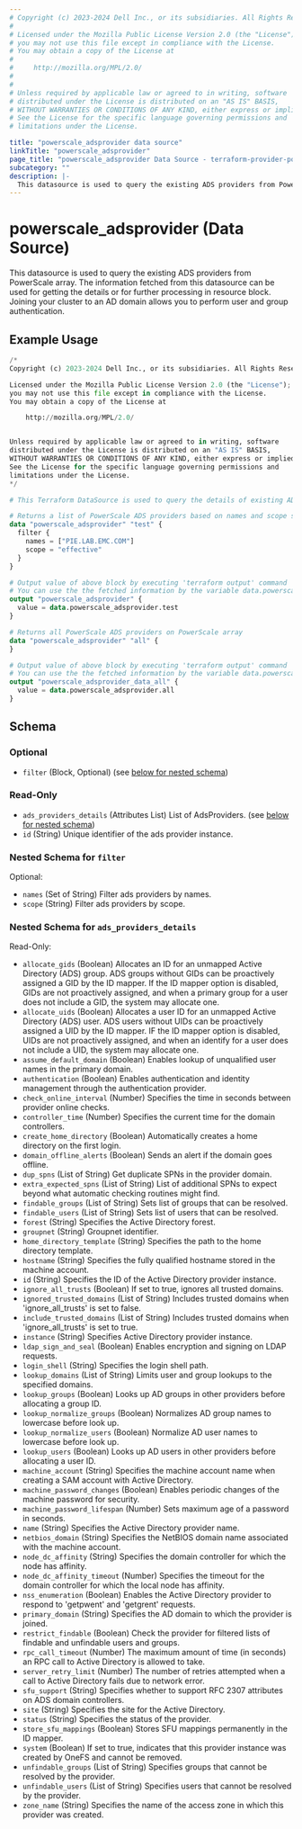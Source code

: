 ```yaml
---
# Copyright (c) 2023-2024 Dell Inc., or its subsidiaries. All Rights Reserved.
#
# Licensed under the Mozilla Public License Version 2.0 (the "License");
# you may not use this file except in compliance with the License.
# You may obtain a copy of the License at
#
#     http://mozilla.org/MPL/2.0/
#
#
# Unless required by applicable law or agreed to in writing, software
# distributed under the License is distributed on an "AS IS" BASIS,
# WITHOUT WARRANTIES OR CONDITIONS OF ANY KIND, either express or implied.
# See the License for the specific language governing permissions and
# limitations under the License.

title: "powerscale_adsprovider data source"
linkTitle: "powerscale_adsprovider"
page_title: "powerscale_adsprovider Data Source - terraform-provider-powerscale"
subcategory: ""
description: |-
  This datasource is used to query the existing ADS providers from PowerScale array. The information fetched from this datasource can be used for getting the details or for further processing in resource block. Joining your cluster to an AD domain allows you to perform user and group authentication.
---
```


# powerscale_adsprovider (Data Source)

This datasource is used to query the existing ADS providers from PowerScale array. The information fetched from this datasource can be used for getting the details or for further processing in resource block. Joining your cluster to an AD domain allows you to perform user and group authentication.

## Example Usage

```terraform
/*
Copyright (c) 2023-2024 Dell Inc., or its subsidiaries. All Rights Reserved.

Licensed under the Mozilla Public License Version 2.0 (the "License");
you may not use this file except in compliance with the License.
You may obtain a copy of the License at

    http://mozilla.org/MPL/2.0/


Unless required by applicable law or agreed to in writing, software
distributed under the License is distributed on an "AS IS" BASIS,
WITHOUT WARRANTIES OR CONDITIONS OF ANY KIND, either express or implied.
See the License for the specific language governing permissions and
limitations under the License.
*/

# This Terraform DataSource is used to query the details of existing ADS providers from PowerScale array.

# Returns a list of PowerScale ADS providers based on names and scope specified in the filter block.
data "powerscale_adsprovider" "test" {
  filter {
    names = ["PIE.LAB.EMC.COM"]
    scope = "effective"
  }
}

# Output value of above block by executing 'terraform output' command
# You can use the the fetched information by the variable data.powerscale_adsprovider.test
output "powerscale_adsprovider" {
  value = data.powerscale_adsprovider.test
}

# Returns all PowerScale ADS providers on PowerScale array
data "powerscale_adsprovider" "all" {
}

# Output value of above block by executing 'terraform output' command
# You can use the the fetched information by the variable data.powerscale_adsprovider.all
output "powerscale_adsprovider_data_all" {
  value = data.powerscale_adsprovider.all
}
```

<!-- schema generated by tfplugindocs -->
## Schema

### Optional

- `filter` (Block, Optional) (see [below for nested schema](#nestedblock--filter))

### Read-Only

- `ads_providers_details` (Attributes List) List of AdsProviders. (see [below for nested schema](#nestedatt--ads_providers_details))
- `id` (String) Unique identifier of the ads provider instance.

<a id="nestedblock--filter"></a>
### Nested Schema for `filter`

Optional:

- `names` (Set of String) Filter ads providers by names.
- `scope` (String) Filter ads providers by scope.


<a id="nestedatt--ads_providers_details"></a>
### Nested Schema for `ads_providers_details`

Read-Only:

- `allocate_gids` (Boolean) Allocates an ID for an unmapped Active Directory (ADS) group. ADS groups without GIDs can be proactively assigned a GID by the ID mapper. If the ID mapper option is disabled, GIDs are not proactively assigned, and when a primary group for a user does not include a GID, the system may allocate one.
- `allocate_uids` (Boolean) Allocates a user ID for an unmapped Active Directory (ADS) user. ADS users without UIDs can be proactively assigned a UID by the ID mapper. IF the ID mapper option is disabled, UIDs are not proactively assigned, and when an identify for a user does not include a UID, the system may allocate one.
- `assume_default_domain` (Boolean) Enables lookup of unqualified user names in the primary domain.
- `authentication` (Boolean) Enables authentication and identity management through the authentication provider.
- `check_online_interval` (Number) Specifies the time in seconds between provider online checks.
- `controller_time` (Number) Specifies the current time for the domain controllers.
- `create_home_directory` (Boolean) Automatically creates a home directory on the first login.
- `domain_offline_alerts` (Boolean) Sends an alert if the domain goes offline.
- `dup_spns` (List of String) Get duplicate SPNs in the provider domain.
- `extra_expected_spns` (List of String) List of additional SPNs to expect beyond what automatic checking routines might find.
- `findable_groups` (List of String) Sets list of groups that can be resolved.
- `findable_users` (List of String) Sets list of users that can be resolved.
- `forest` (String) Specifies the Active Directory forest.
- `groupnet` (String) Groupnet identifier.
- `home_directory_template` (String) Specifies the path to the home directory template.
- `hostname` (String) Specifies the fully qualified hostname stored in the machine account.
- `id` (String) Specifies the ID of the Active Directory provider instance.
- `ignore_all_trusts` (Boolean) If set to true, ignores all trusted domains.
- `ignored_trusted_domains` (List of String) Includes trusted domains when 'ignore_all_trusts' is set to false.
- `include_trusted_domains` (List of String) Includes trusted domains when 'ignore_all_trusts' is set to true.
- `instance` (String) Specifies Active Directory provider instance.
- `ldap_sign_and_seal` (Boolean) Enables encryption and signing on LDAP requests.
- `login_shell` (String) Specifies the login shell path.
- `lookup_domains` (List of String) Limits user and group lookups to the specified domains.
- `lookup_groups` (Boolean) Looks up AD groups in other providers before allocating a group ID.
- `lookup_normalize_groups` (Boolean) Normalizes AD group names to lowercase before look up.
- `lookup_normalize_users` (Boolean) Normalize AD user names to lowercase before look up.
- `lookup_users` (Boolean) Looks up AD users in other providers before allocating a user ID.
- `machine_account` (String) Specifies the machine account name when creating a SAM account with Active Directory.
- `machine_password_changes` (Boolean) Enables periodic changes of the machine password for security.
- `machine_password_lifespan` (Number) Sets maximum age of a password in seconds.
- `name` (String) Specifies the Active Directory provider name.
- `netbios_domain` (String) Specifies the NetBIOS domain name associated with the machine account.
- `node_dc_affinity` (String) Specifies the domain controller for which the node has affinity.
- `node_dc_affinity_timeout` (Number) Specifies the timeout for the domain controller for which the local node has affinity.
- `nss_enumeration` (Boolean) Enables the Active Directory provider to respond to 'getpwent' and 'getgrent' requests.
- `primary_domain` (String) Specifies the AD domain to which the provider is joined.
- `restrict_findable` (Boolean) Check the provider for filtered lists of findable and unfindable users and groups.
- `rpc_call_timeout` (Number) The maximum amount of time (in seconds) an RPC call to Active Directory is allowed to take.
- `server_retry_limit` (Number) The number of retries attempted when a call to Active Directory fails due to network error.
- `sfu_support` (String) Specifies whether to support RFC 2307 attributes on ADS domain controllers.
- `site` (String) Specifies the site for the Active Directory.
- `status` (String) Specifies the status of the provider.
- `store_sfu_mappings` (Boolean) Stores SFU mappings permanently in the ID mapper.
- `system` (Boolean) If set to true, indicates that this provider instance was created by OneFS and cannot be removed.
- `unfindable_groups` (List of String) Specifies groups that cannot be resolved by the provider.
- `unfindable_users` (List of String) Specifies users that cannot be resolved by the provider.
- `zone_name` (String) Specifies the name of the access zone in which this provider was created.
